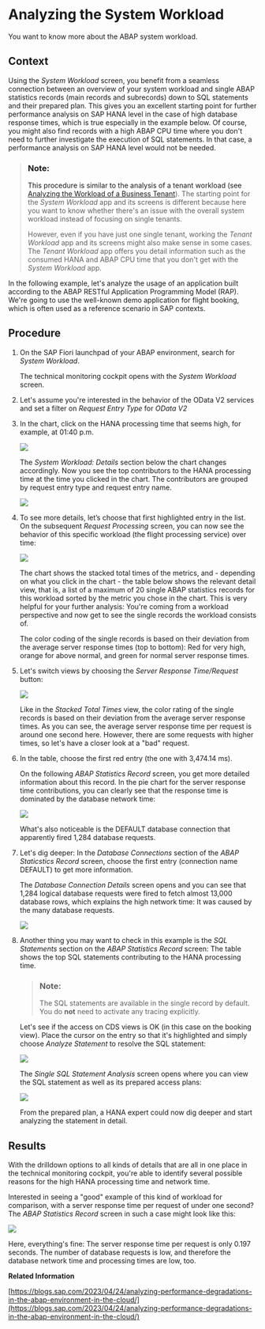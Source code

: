 <!-- loioc1c7014bfa44478f8d591fe645a94bcd -->

# Analyzing the System Workload

You want to know more about the ABAP system workload.



<a name="loioc1c7014bfa44478f8d591fe645a94bcd__context_ejk_yvc_gsb"/>

## Context

Using the *System Workload* screen, you benefit from a seamless connection between an overview of your system workload and single ABAP statistics records \(main records and subrecords\) down to SQL statements and their prepared plan. This gives you an excellent starting point for further performance analysis on SAP HANA level in the case of high database response times, which is true especially in the example below. Of course, you might also find records with a high ABAP CPU time where you don't need to further investigate the execution of SQL statements. In that case, a performance analysis on SAP HANA level would not be needed.

> ### Note:  
> This procedure is similar to the analysis of a tenant workload \(see [Analyzing the Workload of a Business Tenant](analyzing-the-workload-of-a-business-tenant-5fb4ce7.md)\). The starting point for the *System Workload* app and its screens is different because here you want to know whether there's an issue with the overall system workload instead of focusing on single tenants.
> 
> However, even if you have just one single tenant, working the *Tenant Workload* app and its screens might also make sense in some cases. The *Tenant Workload* app offers you detail information such as the consumed HANA and ABAP CPU time that you don't get with the *System Workload* app.

In the following example, let's analyze the usage of an application built according to the ABAP RESTful Application Programming Model \(RAP\). We're going to use the well-known demo application for flight booking, which is often used as a reference scenario in SAP contexts.



<a name="loioc1c7014bfa44478f8d591fe645a94bcd__steps_mjk_yvc_gsb"/>

## Procedure

1.  On the SAP Fiori launchpad of your ABAP environment, search for *System Workload*.

    The technical monitoring cockpit opens with the *System Workload* screen.

2.  Let's assume you're interested in the behavior of the OData V2 services and set a filter on *Request Entry Type* for *OData V2*

3.  In the chart, click on the HANA processing time that seems high, for example, at 01:40 p.m.

    ![](images/System_Workload_User_Story_First_Screen_40b59ae.png)

    The *System Workload: Details* section below the chart changes accordingly. Now you see the top contributors to the HANA processing time at the time you clicked in the chart. The contributors are grouped by request entry type and request entry name.

    ![](images/System_Workload_User_Story_Details_Start_Screen_e8bf30d.png)

4.  To see more details, let’s choose that first highlighted entry in the list. On the subsequent *Request Processing* screen, you can now see the behavior of this specific workload \(the flight processing service\) over time:

    ![](images/System_Workload_Request_Processing_Stacked_Total_Times_95614b9.png)

    The chart shows the stacked total times of the metrics, and - depending on what you click in the chart - the table below shows the relevant detail view, that is, a list of a maximum of 20 single ABAP statistics records for this workload sorted by the metric you chose in the chart. This is very helpful for your further analysis: You're coming from a workload perspective and now get to see the single records the workload consists of.

    The color coding of the single records is based on their deviation from the average server response times \(top to bottom\): Red for very high, orange for above normal, and green for normal server response times.

5.  Let's switch views by choosing the *Server Response Time/Request* button:

    ![](images/System_Workload_Request_Processing_Server_Response_Time_a564800.png)

    Like in the *Stacked Total Times* view, the color rating of the single records is based on their deviation from the average server response times. As you can see, the average server response time per request is around one second here. However, there are some requests with higher times, so let's have a closer look at a "bad" request.

6.  In the table, choose the first red entry \(the one with 3,474.14 ms\).

    On the following *ABAP Statistics Record* screen, you get more detailed information about this record. In the pie chart for the server response time contributions, you can clearly see that the response time is dominated by the database network time:

    ![](images/System_Workload_ABAP_Statistics_Record_Screen_ce37a80.png)

    What's also noticeable is the DEFAULT database connection that apparently fired 1,284 database requests.

7.  Let's dig deeper: In the *Database Connections* section of the *ABAP Staticstics Record* screen, choose the first entry \(connection name DEFAULT\) to get more information.

    The *Database Connection Details* screen opens and you can see that 1,284 logical database requests were fired to fetch almost 13,000 database rows, which explains the high network time: It was caused by the many database requests.

    ![](images/System_Workload_Database_Connection_Details_f8bb4b2.png)

8.  Another thing you may want to check in this example is the *SQL Statements* section on the *ABAP Statistics Record* screen: The table shows the top SQL statements contributing to the HANA processing time.

    > ### Note:  
    > The SQL statements are available in the single record by default. You do **not** need to activate any tracing explicitly.

    Let's see if the access on CDS views is OK \(in this case on the booking view\). Place the cursor on the entry so that it's highlighted and simply choose *Analyze Statement* to resolve the SQL statement:

    ![](images/System_Workload_User_Story_Analyze_Statement_Button_7d388e4.png)

    The *Single SQL Statement Analysis* screen opens where you can view the SQL statement as well as its prepared access plans:

    ![](images/System_Workload_Single_SQL_Statement_Analysis_07495a2.png)

    From the prepared plan, a HANA expert could now dig deeper and start analyzing the statement in detail.




<a name="loioc1c7014bfa44478f8d591fe645a94bcd__result_x3x_zjw_3tb"/>

## Results

With the drilldown options to all kinds of details that are all in one place in the technical monitoring cockpit, you're able to identify several possible reasons for the high HANA processing time and network time.

Interested in seeing a "good" example of this kind of workload for comparison, with a server response time per request of under one second? The *ABAP Statistics Record* screen in such a case might look like this:

![](images/System_Workload_Good_Request_Example_c2602f9.png)

Here, everything's fine: The server response time per request is only 0.197 seconds. The number of database requests is low, and therefore the database network time and processing times are low, too.

**Related Information**  


[https://blogs.sap.com/2023/04/24/analyzing-performance-degradations-in-the-abap-environment-in-the-cloud/](https://blogs.sap.com/2023/04/24/analyzing-performance-degradations-in-the-abap-environment-in-the-cloud/)

